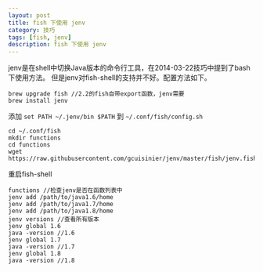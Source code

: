 ```yaml
---
layout: post
title: fish 下使用 jenv
category: 技巧
tags: [fish, jenv]
description: fish 下使用 jenv
---
```


jenv是在shell中切换Java版本的命令行工具，在2014-03-22技巧中提到了bash下使用方法。
但是jenv对fish-shell的支持并不好。配置方法如下。

```
brew upgrade fish //2.2的fish自带export函数，jenv需要
brew install jenv
```

添加 `set PATH ~/.jenv/bin $PATH` 到 `~/.conf/fish/config.sh`

```
cd ~/.conf/fish
mkdir functions
cd functions
wget https://raw.githubusercontent.com/gcuisinier/jenv/master/fish/jenv.fish
```

重启fish-shell

```
functions //检查jenv是否在函数列表中
jenv add /path/to/java1.6/home
jenv add /path/to/java1.7/home
jenv add /path/to/java1.8/home
jenv versions //查看所有版本
jenv global 1.6
java -version //1.6
jenv global 1.7
java -version //1.7
jenv global 1.8
java -version //1.8
```